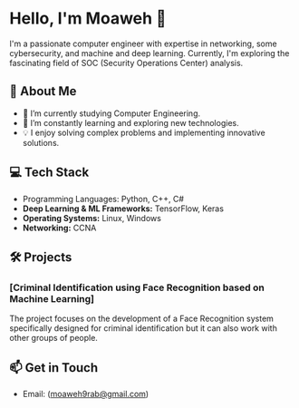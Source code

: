 # Hello, I'm Moaweh 👋

I'm a passionate computer engineer with expertise in networking, some cybersecurity, and machine and deep learning. Currently, I'm exploring the fascinating field of SOC (Security Operations Center) analysis.

## 🚀 About Me

- 🔭 I’m currently studying Computer Engineering.
- 🌱 I’m constantly learning and exploring new technologies.
- 💡 I enjoy solving complex problems and implementing innovative solutions.


## 💻 Tech Stack

- Programming Languages: Python, C++, C#
- **Deep Learning & ML Frameworks:** TensorFlow, Keras
- **Operating Systems:** Linux, Windows
- **Networking:** CCNA
## 🛠️ Projects

### [Criminal Identification using Face Recognition based on Machine Learning]

The project focuses on the development of a Face Recognition system specifically designed for criminal identification but it can also work with other groups of people.



## 📫 Get in Touch

- Email: (moaweh9rab@gmail.com)

